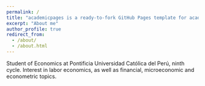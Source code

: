 ```yaml
---
permalink: /
title: "academicpages is a ready-to-fork GitHub Pages template for academic personal websites"
excerpt: "About me"
author_profile: true
redirect_from: 
  - /about/
  - /about.html
---
```


Student of Economics at Pontificia Universidad Católica del Perú, ninth cycle. Interest in labor economics, as well as financial, microeconomic and econometric topics. 
